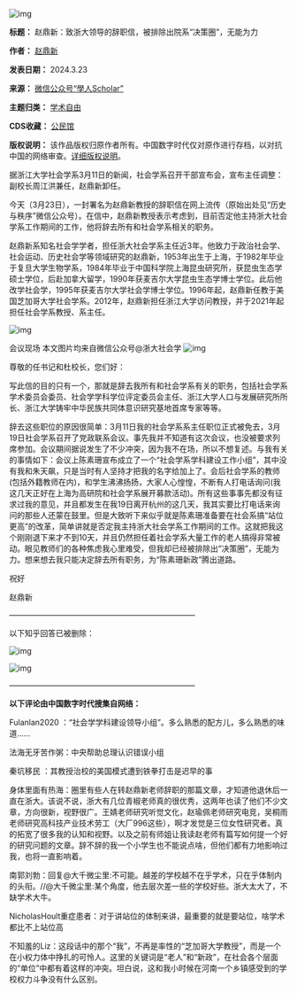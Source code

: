 ![img](https://chinadigitaltimes.net/chinese/files/2024/03/post-706174-65ffafa104d1e.)




**标题：** 赵鼎新：致浙大领导的辞职信，被排除出院系“决策圈”，无能为力  

**作者：** [赵鼎新](https://chinadigitaltimes.net/space/赵鼎新)  

**发表日期：** 2024.3.23  

**来源：** [微信公众号“學人Scholar”](https://web.archive.org/web/20240324044529/https://mp.weixin.qq.com/s/tQ0bAH3ntYQ4LLDmQH618A)  

**主题归类：** [学术自由](https://chinadigitaltimes.net/space/学术自由)  

**CDS收藏：** [公民馆](https://chinadigitaltimes.net/space/%E5%85%AC%E6%B0%91%E9%A6%86)  

**版权说明：** 该作品版权归原作者所有。中国数字时代仅对原作进行存档，以对抗中国的网络审查。[详细版权说明](https://chinadigitaltimes.net/chinese/copyright)。


据浙江大学社会学系3月11日的新闻，社会学系召开干部宣布会，宣布主任调整：副校长周江洪兼任，赵鼎新卸任。


今天（3月23日），一封署名为赵鼎新教授的辞职信在网上流传（原始出处见“历史与秩序”微信公众号）。在信中，赵鼎新教授表示考虑到，目前否定他主持浙大社会学系工作期间的工作，他将辞去所有和社会学系相关的职务。


赵鼎新系知名社会学学者，担任浙大社会学系主任近3年。他致力于政治社会学、社会运动、历史社会学等领域研究的赵鼎新，1953年出生于上海，于1982年毕业于复旦大学生物学系，1984年毕业于中国科学院上海昆虫研究所，获昆虫生态学硕士学位，后赴加拿大留学，1990年获麦吉尔大学昆虫生态学博士学位。此后他改学社会学，1995年获麦吉尔大学社会学博士学位。1996年起，赵鼎新任教于美国芝加哥大学社会学系。2012年，赵鼎新担任浙江大学访问教授，并于2021年起担任社会学系教授、系主任。


![img](https://chinadigitaltimes.net/chinese/files/2024/03/post-706174-65ffafa174d66.)  

会议现场 本文图片均来自微信公众号@浙大社会学
![img](https://chinadigitaltimes.net/chinese/files/2024/03/post-706174-65ffafa28f79f.)


尊敬的任书记和杜校长，您们好：


写此信的目的只有一个，那就是辞去我所有和社会学系有关的职务，包括社会学系学术委员会委员、社会学学科学位评定委员会主任、浙江大学人口与发展研究所所长、浙江大学铸牢中华民族共同体意识研究基地首席专家等等。


辞去这些职位的原因很简单：3月11日我的社会学系系主任职位正式被免去，3月19日社会学系召开了党政联系会议。事先我并不知道有这次会议，也没被要求列席参加。会议期间据说发生了不少冲突，因为我不在场，所以不想复述。与我有关的事情如下：会议上陈素珊宣布成立了一个“社会学系学科建设工作小组”，其中没有我和朱天飙，只是当时有人坚持才把我的名字给加上了。会后社会学系的教师(包括外籍教师在内)，和学生沸沸扬扬，大家人心惶惶，不断有人打电话询问(我这几天正好在上海为高研院和社会学系展开募款活动)。所有这些事事先都没有征求过我的意见，并且都发生在我19日离开杭州的这几天，我其实要比打电话来询问的那些人还蒙在鼓里。但是大致听下来似乎就是陈素珊准备要在社会系搞“站位更高”的改革，简单讲就是否定我主持浙大社会学系工作期间的工作。这就把我这个刚刚退下来才不到10天，并且仍然担任着社会学系大量工作的老人搞得非常被动。眼见教师们的各种焦虑我心里难受，但我却已经被排除出“决策圈”，无能为力。想来想去我只能决定辞去所有职务，为“陈素珊新政”腾出道路。


祝好


赵鼎新


————————————————————————


以下知乎回答已被删除：


![img](https://chinadigitaltimes.net/chinese/files/2024/03/post-706174-65ffb1fde7615.)  

![img](https://chinadigitaltimes.net/chinese/files/2024/03/post-706174-65ffb1feeae5b.)


————————————————————————


**以下评论由中国数字时代搜集自网络：** 


Fulanlan2020 ：“社会学学科建设领导小组”。多么熟悉的配方儿，多么熟悉的味道……


法海无牙苦作粥：中央帮助总理认识错误小组


秦坑移民 ：其教授治校的美国模式遭到铁拳打击是迟早的事


身体里面有热海：圈里有些人在转赵鼎新老师辞职的那篇文章，才知道他退休后一直在浙大。该说不说，浙大有几位青椒老师真的很优秀，这两年也读了他们不少文章，方向很新，视野很广。王婧老师研究听觉文化，赵瑜佩老师研究电竞，吴桐雨老师研究高科技产业技术劳工（大厂996这些），啊才发觉是三位女性研究者。真的拓宽了很多我的认知和视野。以及之前有师姐让我读赵老师有篇写如何提一个好的研究问题的文章。辞不辞的我一个小学生也不能说点啥，但他们都有力地影响过我，也将一直影响着。


南郭刘勃：回复@大千微尘里:不可能。越差的学校越不在乎学术，只在乎体制内的头衔。//@大千微尘里:某个角度，他去层次差一些的学校好些。浙大太大了，不缺学术大牛。


NicholasHoult重症患者：对于讲站位的体制来讲，最重要的就是要站位，啥学术都比不上站位高


不知羞的Liz：这段话中的那个“我”，不再是率性的“芝加哥大学教授”，而是一个在小权力体中挣扎的可怜人。这里的关键词是“老人”和“新政”，在社会各个层面的“单位”中都有着这样的冲突。坦白说，这和我小时候在河南一个乡镇感受到的学校权力斗争没有什么区别。




